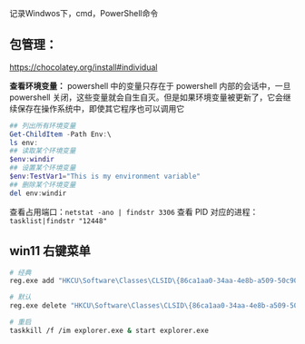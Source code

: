 记录Windwos下，cmd，PowerShell命令
## 包管理：
https://chocolatey.org/install#individual


**查看环境变量：**
powershell 中的变量只存在于 powershell 内部的会话中，一旦 powershell 关闭，这些变量就会自生自灭。但是如果环境变量被更新了，它会继续保存在操作系统中，即使其它程序也可以调用它

```powershell
## 列出所有环境变量
Get-ChildItem -Path Env:\
ls env:
## 读取某个环境变量
$env:windir
## 设置某个环境变量
$env:TestVar1="This is my environment variable"
## 删除某个环境变量
del env:windir
```

查看占用端口：`netstat -ano | findstr 3306`
查看 PID 对应的进程：`tasklist|findstr "12448"`

## win11 右键菜单

```sh
# 经典
reg.exe add "HKCU\Software\Classes\CLSID\{86ca1aa0-34aa-4e8b-a509-50c905bae2a2}\InprocServer32" /f /ve

# 默认
reg.exe delete "HKCU\Software\Classes\CLSID\{86ca1aa0-34aa-4e8b-a509-50c905bae2a2}\InprocServer32" /va /f

# 重启
taskkill /f /im explorer.exe & start explorer.exe
```
